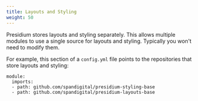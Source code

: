 ```yaml
---
title: Layouts and Styling
weight: 50
---
```


Presidium stores layouts and styling separately. This allows multiple modules to use a single source for layouts and styling. Typically you won't need to modify them.

For example, this section of a `config.yml` file points to the repositories that store layouts and styling:
```
module:
  imports:
  - path: github.com/spandigital/presidium-styling-base
  - path: github.com/spandigital/presidium-layouts-base
```